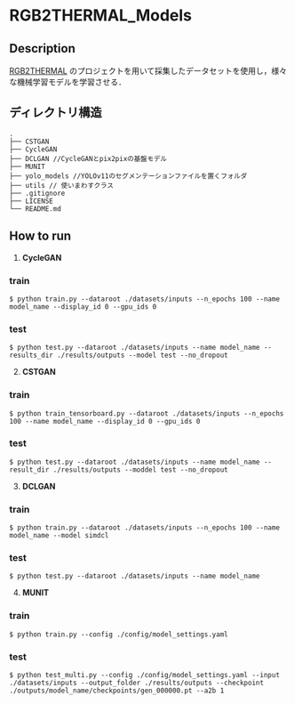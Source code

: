 # RGB2THERMAL_Models

## Description   
[RGB2THERMAL](https://github.com/KIIIIT00/RGBtoTHERMAL) のプロジェクトを用いて採集したデータセットを使用し，様々な機械学習モデルを学習させる．

## ディレクトリ構造
```
.
├── CSTGAN 
├── CycleGAN 
├── DCLGAN //CycleGANとpix2pixの基盤モデル
├── MUNIT
├── yolo_models //YOLOv11のセグメンテーションファイルを置くフォルダ
├── utils // 使いまわすクラス
├── .gitignore
├── LICENSE
└── README.md
```
## How to run   
1. **CycleGAN**
### train
```
$ python train.py --dataroot ./datasets/inputs --n_epochs 100 --name model_name --display_id 0 --gpu_ids 0
```

### test
```
$ python test.py --dataroot ./datasets/inputs --name model_name --results_dir ./results/outputs --model test --no_dropout
```

2. **CSTGAN**
### train
```
$ python train_tensorboard.py --dataroot ./datasets/inputs --n_epochs 100 --name model_name --display_id 0 --gpu_ids 0
```

### test
```
$ python test.py --dataroot ./datasets/inputs --name model_name --result_dir ./results/outputs --moddel test --no_dropout
```

3. **DCLGAN**
### train
```
$ python train.py --dataroot ./datasets/inputs --n_epochs 100 --name model_name --model simdcl
```

### test
```
$ python test.py --dataroot ./datasets/inputs --name model_name
```

4. **MUNIT**
### train
```
$ python train.py --config ./config/model_settings.yaml
```

### test
```
$ python test_multi.py --config ./config/model_settings.yaml --input ./datasets/inputs --output_folder ./results/outputs --checkpoint ./outputs/model_name/checkpoints/gen_000000.pt --a2b 1
```
